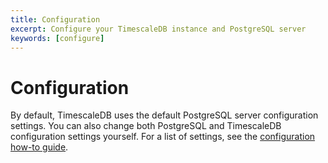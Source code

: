 ```yaml
---
title: Configuration
excerpt: Configure your TimescaleDB instance and PostgreSQL server 
keywords: [configure]
---
```


# Configuration

By default, TimescaleDB uses the default PostgreSQL server configuration
settings. You can also change both PostgreSQL and TimescaleDB configuration
settings yourself. For a list of settings, see the
[configuration how-to guide][configuration-how-to].

[configuration-how-to]: /self-hosted/:currentVersion:/configuration/about-configuration/
